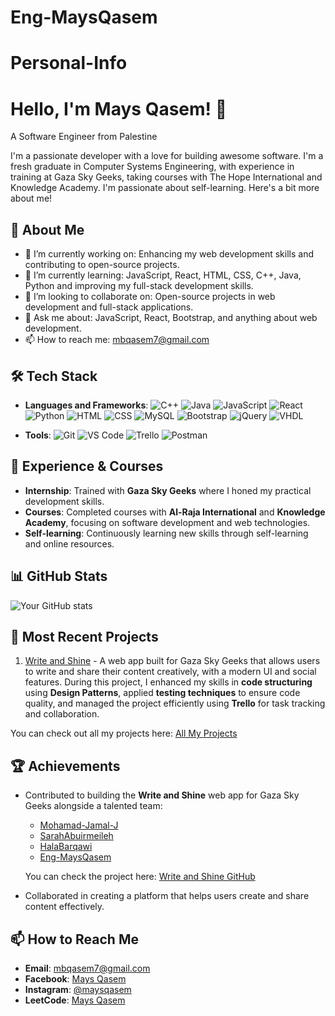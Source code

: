 # Eng-MaysQasem
# Personal-Info
# Hello, I'm Mays Qasem! 👋  
A Software Engineer from Palestine

I'm a passionate developer with a love for building awesome software.
I'm a fresh graduate in Computer Systems Engineering, with experience in training at Gaza Sky Geeks, taking courses with The Hope International and Knowledge Academy.
I'm passionate about self-learning.
Here's a bit more about me!

## 🚀 About Me
- 🔭 I’m currently working on: Enhancing my web development skills and contributing to open-source projects.
- 🌱 I’m currently learning: JavaScript, React, HTML, CSS, C++, Java, Python and improving my full-stack development skills.
- 👯 I’m looking to collaborate on: Open-source projects in web development and full-stack applications.
- 💬 Ask me about: JavaScript, React, Bootstrap, and anything about web development.
- 📫 How to reach me: [mbqasem7@gmail.com](mailto:mbqasem7@gmail.com)

## 🛠️ Tech Stack
- **Languages and Frameworks**:
  ![C++](https://img.shields.io/badge/-C++-00599C?logo=c%2B%2B&logoColor=white&style=flat-square)
  ![Java](https://img.shields.io/badge/-Java-007396?logo=java&logoColor=white&style=flat-square)
  ![JavaScript](https://img.shields.io/badge/-JavaScript-F7DF1E?logo=javascript&logoColor=black&style=flat-square)
  ![React](https://img.shields.io/badge/-React-61DAFB?logo=react&logoColor=black&style=flat-square)
  ![Python](https://img.shields.io/badge/-Python-3776AB?logo=python&logoColor=white&style=flat-square)
  ![HTML](https://img.shields.io/badge/-HTML-E34F26?logo=html5&logoColor=white&style=flat-square)
  ![CSS](https://img.shields.io/badge/-CSS-1572B6?logo=css3&logoColor=white&style=flat-square)
  ![MySQL](https://img.shields.io/badge/-MySQL-4479A1?logo=mysql&logoColor=white&style=flat-square)
  ![Bootstrap](https://img.shields.io/badge/-Bootstrap-7952B3?logo=bootstrap&logoColor=white&style=flat-square)
  ![jQuery](https://img.shields.io/badge/-jQuery-0769AD?logo=jquery&logoColor=white&style=flat-square)
  ![VHDL](https://img.shields.io/badge/-VHDL-000000?logo=vhdl&logoColor=white&style=flat-square)

- **Tools**: 
  ![Git](https://img.shields.io/badge/-Git-F05032?logo=git&logoColor=white&style=flat-square)
  ![VS Code](https://img.shields.io/badge/-VS%20Code-007ACC?logo=visual-studio-code&logoColor=white&style=flat-square)
  ![Trello](https://img.shields.io/badge/-Trello-0079BF?logo=trello&logoColor=white&style=flat-square)
  ![Postman](https://img.shields.io/badge/-Postman-FF6C37?logo=postman&logoColor=white&style=flat-square)

## 🌟 Experience & Courses
- **Internship**: Trained with **Gaza Sky Geeks** where I honed my practical development skills.
- **Courses**: Completed courses with **Al-Raja International** and **Knowledge Academy**, focusing on software development and web technologies.
- **Self-learning**: Continuously learning new skills through self-learning and online resources.

## 📊 GitHub Stats
![Your GitHub stats](https://github-readme-stats.vercel.app/api?username=Eng-MaysQasem&show_icons=true&theme=radical)

## 🌟 Most Recent Projects
1. [Write and Shine](https://github.com/Mohamad-Jamal-J/write-and-shine-gsg-mrdt) - A web app built for Gaza Sky Geeks that allows users to write and share their content creatively, with a modern UI and social features. During this project, I enhanced my skills in **code structuring** using **Design Patterns**, applied **testing techniques** to ensure code quality, and managed the project efficiently using **Trello** for task tracking and collaboration.

You can check out all my projects here: [All My Projects](https://github.com/Eng-MaysQasem?tab=repositories)

## 🏆 Achievements
- Contributed to building the **Write and Shine** web app for Gaza Sky Geeks alongside a talented team:
  - [Mohamad-Jamal-J](https://github.com/Mohamad-Jamal-J)
  - [SarahAbuirmeileh](https://github.com/SarahAbuirmeileh)
  - [HalaBarqawi](https://github.com/HalaBarqawi)
  - [Eng-MaysQasem](https://github.com/Eng-MaysQasem)

  You can check the project here: [Write and Shine GitHub](https://github.com/Mohamad-Jamal-J/write-and-shine-gsg-mrdt)

- Collaborated in creating a platform that helps users create and share content effectively.

## 📫 How to Reach Me
- **Email**: [mbqasem7@gmail.com](mailto:mbqasem7@gmail.com)
- **Facebook**: [Mays Qasem](https://www.facebook.com/mays.qasem.5?locale=ar_AR)
- **Instagram**: [@maysqasem](https://www.instagram.com/maysqasem/?hl=ar)
- **LeetCode**: [Mays Qasem](https://leetcode.com/u/MaysQasem/)
